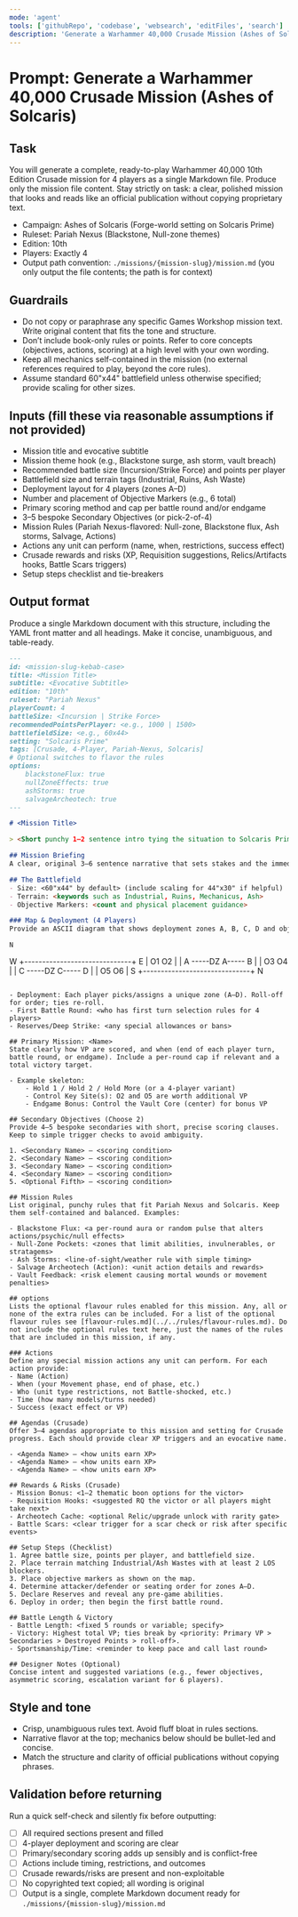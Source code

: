 ```yaml
---
mode: 'agent'
tools: ['githubRepo', 'codebase', 'websearch', 'editFiles', 'search']
description: 'Generate a Warhammer 40,000 Crusade Mission (Ashes of Solcaris)'
---
```


# Prompt: Generate a Warhammer 40,000 Crusade Mission (Ashes of Solcaris)

## Task
You will generate a complete, ready-to-play Warhammer 40,000 10th Edition Crusade mission for 4 players as a single Markdown file. Produce only the mission file content. Stay strictly on task: a clear, polished mission that looks and reads like an official publication without copying proprietary text.

- Campaign: Ashes of Solcaris (Forge-world setting on Solcaris Prime)
- Ruleset: Pariah Nexus (Blackstone, Null-zone themes)
- Edition: 10th
- Players: Exactly 4
- Output path convention: `./missions/{mission-slug}/mission.md` (you only output the file contents; the path is for context)

## Guardrails
- Do not copy or paraphrase any specific Games Workshop mission text. Write original content that fits the tone and structure.
- Don’t include book-only rules or points. Refer to core concepts (objectives, actions, scoring) at a high level with your own wording.
- Keep all mechanics self-contained in the mission (no external references required to play, beyond the core rules).
- Assume standard 60"x44" battlefield unless otherwise specified; provide scaling for other sizes.

## Inputs (fill these via reasonable assumptions if not provided)
- Mission title and evocative subtitle
- Mission theme hook (e.g., Blackstone surge, ash storm, vault breach)
- Recommended battle size (Incursion/Strike Force) and points per player
- Battlefield size and terrain tags (Industrial, Ruins, Ash Waste)
- Deployment layout for 4 players (zones A–D)
- Number and placement of Objective Markers (e.g., 6 total)
- Primary scoring method and cap per battle round and/or endgame
- 3–5 bespoke Secondary Objectives (or pick-2-of-4)
- Mission Rules (Pariah Nexus-flavored: Null-zone, Blackstone flux, Ash storms, Salvage, Actions)
- Actions any unit can perform (name, when, restrictions, success effect)
- Crusade rewards and risks (XP, Requisition suggestions, Relics/Artifacts hooks, Battle Scars triggers)
- Setup steps checklist and tie-breakers

## Output format
Produce a single Markdown document with this structure, including the YAML front matter and all headings. Make it concise, unambiguous, and table-ready.

```markdown
---
id: <mission-slug-kebab-case>
title: <Mission Title>
subtitle: <Evocative Subtitle>
edition: "10th"
ruleset: "Pariah Nexus"
playerCount: 4
battleSize: <Incursion | Strike Force>
recommendedPointsPerPlayer: <e.g., 1000 | 1500>
battlefieldSize: <e.g., 60x44>
setting: "Solcaris Prime"
tags: [Crusade, 4-Player, Pariah-Nexus, Solcaris]
# Optional switches to flavor the rules
options:
	blackstoneFlux: true
	nullZoneEffects: true
	ashStorms: true
	salvageArcheotech: true
---

# <Mission Title>

> <Short punchy 1–2 sentence intro tying the situation to Solcaris Prime and the Blackstone vault.>

## Mission Briefing
A clear, original 3–6 sentence narrative that sets stakes and the immediate tactical situation for four forces converging.

## The Battlefield
- Size: <60"x44" by default> (include scaling for 44"x30" if helpful)
- Terrain: <keywords such as Industrial, Ruins, Mechanicus, Ash>
- Objective Markers: <count and physical placement guidance>

### Map & Deployment (4 Players)
Provide an ASCII diagram that shows deployment zones A, B, C, D and objective markers 1–6. Use table-like layout with compass directions. Include horizontal and vertical distances where useful.

```
	N
W +------------------------------+ E
	|         O1        O2         |
	|   A    -----DZ A-----    B   |
	|         O3        O4         |
	|   C    -----DZ C-----    D   |
	|         O5        O6         |
S +------------------------------+ N
```

- Deployment: Each player picks/assigns a unique zone (A–D). Roll-off for order; ties re-roll.
- First Battle Round: <who has first turn selection rules for 4 players>
- Reserves/Deep Strike: <any special allowances or bans>

## Primary Mission: <Name>
State clearly how VP are scored, and when (end of each player turn, battle round, or endgame). Include a per-round cap if relevant and a total victory target.

- Example skeleton:
	- Hold 1 / Hold 2 / Hold More (or a 4-player variant)
	- Control Key Site(s): O2 and O5 are worth additional VP
	- Endgame Bonus: Control the Vault Core (center) for bonus VP

## Secondary Objectives (Choose 2)
Provide 4–5 bespoke secondaries with short, precise scoring clauses. Keep to simple trigger checks to avoid ambiguity.

1. <Secondary Name> — <scoring condition>
2. <Secondary Name> — <scoring condition>
3. <Secondary Name> — <scoring condition>
4. <Secondary Name> — <scoring condition>
5. <Optional Fifth> — <scoring condition>

## Mission Rules
List original, punchy rules that fit Pariah Nexus and Solcaris. Keep them self-contained and balanced. Examples:

- Blackstone Flux: <a per-round aura or random pulse that alters actions/psychic/null effects>
- Null-Zone Pockets: <zones that limit abilities, invulnerables, or stratagems>
- Ash Storms: <line-of-sight/weather rule with simple timing>
- Salvage Archeotech (Action): <unit action details and rewards>
- Vault Feedback: <risk element causing mortal wounds or movement penalties>

## options
Lists the optional flavour rules enabled for this mission. Any, all or none of the extra rules can be included. For a list of the optional flavour rules see [flavour-rules.md](../../rules/flavour-rules.md). Do not include the optional rules text here, just the names of the rules that are included in this mission, if any.

### Actions
Define any special mission actions any unit can perform. For each action provide:
- Name (Action)
- When (your Movement phase, end of phase, etc.)
- Who (unit type restrictions, not Battle-shocked, etc.)
- Time (how many models/turns needed)
- Success (exact effect or VP)

## Agendas (Crusade)
Offer 3–4 agendas appropriate to this mission and setting for Crusade progress. Each should provide clear XP triggers and an evocative name.

- <Agenda Name> — <how units earn XP>
- <Agenda Name> — <how units earn XP>
- <Agenda Name> — <how units earn XP>

## Rewards & Risks (Crusade)
- Mission Bonus: <1–2 thematic boon options for the victor>
- Requisition Hooks: <suggested RQ the victor or all players might take next>
- Archeotech Cache: <optional Relic/upgrade unlock with rarity gate>
- Battle Scars: <clear trigger for a scar check or risk after specific events>

## Setup Steps (Checklist)
1. Agree battle size, points per player, and battlefield size.
2. Place terrain matching Industrial/Ash Wastes with at least 2 LOS blockers.
3. Place objective markers as shown on the map.
4. Determine attacker/defender or seating order for zones A–D.
5. Declare Reserves and reveal any pre-game abilities.
6. Deploy in order; then begin the first battle round.

## Battle Length & Victory
- Battle Length: <fixed 5 rounds or variable; specify>
- Victory: Highest total VP; ties break by <priority: Primary VP > Secondaries > Destroyed Points > roll-off>.
- Sportsmanship/Time: <reminder to keep pace and call last round>

## Designer Notes (Optional)
Concise intent and suggested variations (e.g., fewer objectives, asymmetric scoring, escalation variant for 6 players).
```

## Style and tone
- Crisp, unambiguous rules text. Avoid fluff bloat in rules sections.
- Narrative flavor at the top; mechanics below should be bullet-led and concise.
- Match the structure and clarity of official publications without copying phrases.

## Validation before returning
Run a quick self-check and silently fix before outputting:
- [ ] All required sections present and filled
- [ ] 4-player deployment and scoring are clear
- [ ] Primary/secondary scoring adds up sensibly and is conflict-free
- [ ] Actions include timing, restrictions, and outcomes
- [ ] Crusade rewards/risks are present and non-exploitable
- [ ] No copyrighted text copied; all wording is original
- [ ] Output is a single, complete Markdown document ready for `./missions/{mission-slug}/mission.md`